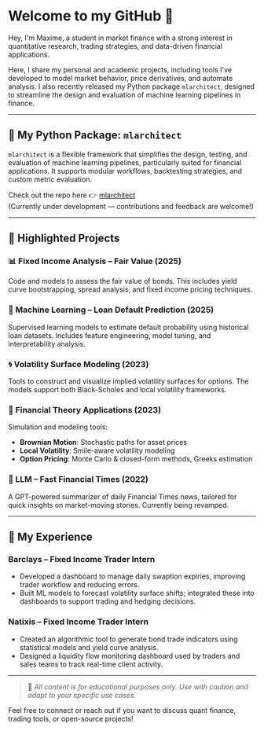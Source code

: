 # Welcome to my GitHub 👋

Hey, I'm Maxime, a student in market finance with a strong interest in quantitative research, trading strategies, and data-driven financial applications.

Here, I share my personal and academic projects, including tools I've developed to model market behavior, price derivatives, and automate analysis. I also recently released my Python package `mlarchitect`, designed to streamline the design and evaluation of machine learning pipelines in finance.

---

## 🔧 My Python Package: `mlarchitect`

`mlarchitect` is a flexible framework that simplifies the design, testing, and evaluation of machine learning pipelines, particularly suited for financial applications. It supports modular workflows, backtesting strategies, and custom metric evaluation.

Check out the repo here 👉 [mlarchitect](https://github.com/yourusername/mlarchitect)  
(Currently under development — contributions and feedback are welcome!)

---

## 📁 Highlighted Projects

### 📊 Fixed Income Analysis – Fair Value (2025)
Code and models to assess the fair value of bonds. This includes yield curve bootstrapping, spread analysis, and fixed income pricing techniques.

### 🤖 Machine Learning – Loan Default Prediction (2025)
Supervised learning models to estimate default probability using historical loan datasets. Includes feature engineering, model tuning, and interpretability analysis.

### 🌀 Volatility Surface Modeling (2023)
Tools to construct and visualize implied volatility surfaces for options. The models support both Black-Scholes and local volatility frameworks.

### 📘 Financial Theory Applications (2023)
Simulation and modeling tools:
- **Brownian Motion**: Stochastic paths for asset prices
- **Local Volatility**: Smile-aware volatility modeling
- **Option Pricing**: Monte Carlo & closed-form methods, Greeks estimation

### 📰 LLM – Fast Financial Times (2022)
A GPT-powered summarizer of daily Financial Times news, tailored for quick insights on market-moving stories. Currently being revamped.

---

## 💼 My Experience

### Barclays – Fixed Income Trader Intern
- Developed a dashboard to manage daily swaption expiries, improving trader workflow and reducing errors.
- Built ML models to forecast volatility surface shifts; integrated these into dashboards to support trading and hedging decisions.

### Natixis – Fixed Income Trader Intern
- Created an algorithmic tool to generate bond trade indicators using statistical models and yield curve analysis.
- Designed a liquidity flow monitoring dashboard used by traders and sales teams to track real-time client activity.

---

> 📌 *All content is for educational purposes only. Use with caution and adapt to your specific use cases.*

Feel free to connect or reach out if you want to discuss quant finance, trading tools, or open-source projects!
